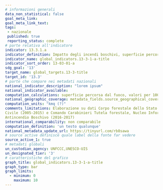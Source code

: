 ```yaml
---
# informazioni generali
data_non_statistical: false
goal_meta_link:
goal_meta_link_text:
tags:
 - nazionale
 published: true
 reporting_status: complete
# parte relativa all'indicatore
indicator: 13.3.1.a
indicator_definition: Impatto degli incendi boschivi, superficie percorsa dal fuoco per 1000km2
indicator_name: global_indicators.13-3-1-a-title
indicator_sort_order: 13-03-01-a
sdg_goal: '13'
target_name: global_targets.13-3-title
target_id: '13.3'
# parte che compare nei metadati nazionali
national_indicator_description: "lorem ipsum"
national_indicator_available:
computation_calculations: superficie percorsa dal fuoco, valori per 1000 kmq
national_geographic_coverage: metadata_fields.source_geographical_coverage_1
computation_units: "kmq (?)"
comments_limitations: Elaborazione su dati Corpo forestale dello Stato e Protezione
Civile (2005-2015) e Comando Carabinieri Tutela forestale, Nucleo Informativo
Antincendio Boschivo (2016-2017)
international_comparability: non comparabile
computation_definition: 'un testo qualunque'
national_metadata_update_url: https://tinyurl.com/rb8sawa
# source active definisce quale label della fonte far vedere
source_active_1: true
# metadati globali
un_custodian_agency: UNFCCC,UNESCO-UIS
un_designated_tier: '3'
# caratteristiche del grafico
graph_title: global_indicators.13-3-1-a-title
graph_type: bar
graph_limits:
  - minimum: 0
    maximum: 10
---
```

